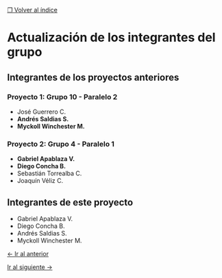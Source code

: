 [&#10066; Volver al índice](README.md)

# Actualización de los integrantes del grupo

## Integrantes de los proyectos anteriores

### Proyecto 1: Grupo 10 - Paralelo 2

- José Guerrero C.
- **Andrés Saldias S.**
- **Myckoll Winchester M.**

### Proyecto 2: Grupo 4 - Paralelo 1

- **Gabriel Apablaza V.**
- **Diego Concha B.**
- Sebastián Torrealba C.
- Joaquín Véliz C.

## Integrantes de este proyecto
 
- Gabriel Apablaza V.
- Diego Concha B.
- Andrés Saldias S.
- Myckoll Winchester M.

[&leftarrow; Ir al anterior](1-actualizacion-integrantes.md)

[Ir al siguiente &rightarrow;](2-proyecto-base.md)
